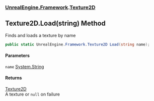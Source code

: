 ### [UnrealEngine.Framework](UnrealEngine_Framework.md 'UnrealEngine.Framework').[Texture2D](Texture2D.md 'UnrealEngine.Framework.Texture2D')
## Texture2D.Load(string) Method
Finds and loads a texture by name  
```csharp
public static UnrealEngine.Framework.Texture2D Load(string name);
```
#### Parameters
<a name='UnrealEngine_Framework_Texture2D_Load(string)_name'></a>
`name` [System.String](https://docs.microsoft.com/en-us/dotnet/api/System.String 'System.String')  
  
#### Returns
[Texture2D](Texture2D.md 'UnrealEngine.Framework.Texture2D')  
A texture or `null` on failure
